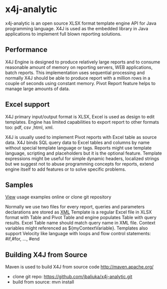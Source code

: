 x4j-analytic
============
x4j-analytic is an open source XLSX format template engine API for Java programming language. 
X4J is used as the embedded library in Java applications to implement full blown reporting solutions.

## Performance

X4J Engine is designed to produce relatively large reports and to consume reasonable amount of memory on reporting servers, WEB applications, batch reports.
This implementation uses sequential processing and normally X4J should be able to produce report with a million rows in a couple of seconds using constant memory.
Pivot Report feature helps to manage large amounts of data.

## Excel support

X4J primary input/output format is XLSX, Excel is used as design to edit templates. Engine has limited capabilities to export report to other formats too: pdf, csv ,html, xml.

X4J is usually used to implement Pivot reports with Excel table as source data. X4J binds SQL query data to Excel tables and columns  by name without  special template language or tags.
Reports might use template language, scripting and placeholders but it is the optional feature. Template expressions  might be useful for simple  dynamic  headers,  localized strings but
we suggest not to  abuse programming concepts for reports,  extend engine itself to add features or to solve specific problems.

## Samples

[View](https://github.com/jbaliuka/x4j-analytic/blob/master/samples/src/test/java/x4j/samples/X4JEngineTest.java) usage examples online or clone git repository



Normally we use two files for every report, queries and parameters declarations are stored as [XML](https://github.com/jbaliuka/x4j-analytic/wiki/Report-Definition-Schema)
Template is a regular Excel file in XLSX format with Table and Pivot Table and engine populates Table with query results. Excel Table name should match query name in XML file.
Context variables might referenced  as ${myContextVariable}. Templates also support Velocity like  language with loops and flow control statements: #if,#for, ..., #end

##  Building X4J from Source 
Maven is used to build X4J from source code http://maven.apache.org/
 * clone git repo: https://github.com/jbaliuka/x4j-analytic.git
 * build from source: mvn install 








